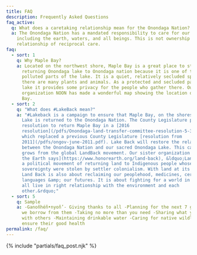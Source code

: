 ```yaml
---
title: FAQ
description: Frequently Asked Questions
faq_active:
  q: What does a caretaking relationship mean for the Onondaga Nation?
  a: The Onondaga Nation has a mandated responsibility to care for our relatives
    including the earth, waters, and all beings. This is not ownership but a
    relationship of reciprocal care.
faq:
  - sort: 1
    q: Why Maple Bay?
    a: Located on the northwest shore, Maple Bay is a great place to start with
      returning Onondaga lake to Onondaga nation because it is one of the least
      polluted parts of the lake. It is a quiet, relatively secluded spot where
      there are many plants and animals. As a protected and secluded part of the
      lake it provides some privacy for the people who gather there. Our sister
      organization NOON has made a wonderful map showing the location of Maple
      Bay.
  - sort: 2
    q: "What does #LakeBack mean?"
    a: "#Lakeback is a campaign to ensure that Maple Bay, on the shores of Onondaga
      Lake is returned to the Onondaga Nation. The County Legislature passed a
      resolution to return Maple Bay in a [2016
      resolution](/pdfs/Onondaga-land-transfer-committee-resolution-5-3-16.pdf),
      which replaced a previous County Legislature [resolution from
      2011](/pdfs/ongov-june-2011.pdf). Lake Back will restore the relationship
      between the Onondaga Nation and our sacred Onondaga Lake. This campaign
      grows from the global LandBack movement. Our sister organization [Honor
      the Earth says](https://www.honorearth.org/land-back), &ldquo;Land Back is
      a political movement of returning land to Indigenous people whose land and
      sovereignty were stolen by settler colonialism. With land at its core,
      Land Back is also about reclaiming our peoplehood, medicines, ceremonies,
      languages &amp; our futures. It is about fighting for a world in which we
      all live in right relationship with the environment and each
      other.&rdquo;"
  - sort: 5
    q: Sample
    a: -Ganoñhéñ•nyoñ’- Giving thanks to all -Planning for the next 7 generations as
      we borrow from them -Taking no more than you need -Sharing what you have
      with others -Maintaining drinkable water -Caring for native wildlife to
      ensure their good health
permalink: /faq/
---
```

{% include "partials/faq_post.njk" %}
